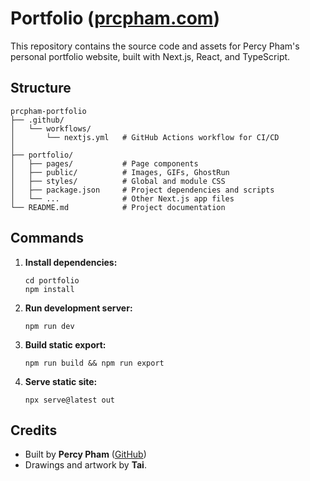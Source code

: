 # Portfolio ([prcpham.com](https://prcpham.com))

This repository contains the source code and assets for Percy Pham's personal portfolio website, built with Next.js, React, and TypeScript.

## Structure

```
prcpham-portfolio
├── .github/
│   └── workflows/
│       └── nextjs.yml   # GitHub Actions workflow for CI/CD
│   
├── portfolio/
│   ├── pages/           # Page components
│   ├── public/          # Images, GIFs, GhostRun
│   ├── styles/          # Global and module CSS
│   ├── package.json     # Project dependencies and scripts
│   └── ...              # Other Next.js app files
└── README.md            # Project documentation
```

## Commands

1. **Install dependencies:**
   ```
   cd portfolio
   npm install
   ```

2. **Run development server:**
   ```
   npm run dev
   ```

3. **Build static export:**
   ```
   npm run build && npm run export
   ```

4. **Serve static site:**
   ```
   npx serve@latest out
   ```

## Credits
- Built by **Percy Pham** ([GitHub](https://github.com/prcpham-dev))
- Drawings and artwork by **Tai**.